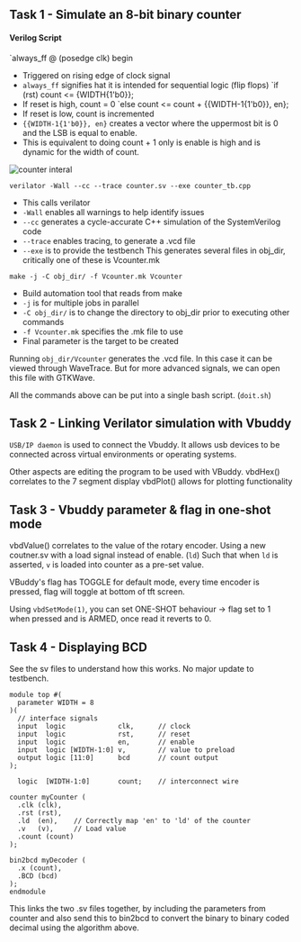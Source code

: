 ## Task 1 - Simulate an 8-bit binary counter
#### Verilog Script
`always_ff @ (posedge clk) begin
- Triggered on rising edge of clock signal
- `always_ff` signifies hat it is intended for sequential logic (flip flops)
`if (rst) count <= {WIDTH{1'b0}};
- If reset is high, count = 0
`else count <= count + {{WIDTH-1{1'b0}}, en};
- If reset is low, count is incremented
- `{{WIDTH-1{1'b0}}, en}` creates a vector where the uppermost bit is 0 and the LSB is equal to enable. 
- This is equivalent to doing count + 1 only is enable is high and is dynamic for the width of count.

![counter interal](images/counter_inners.jpg)

`verilator -Wall --cc --trace counter.sv --exe counter_tb.cpp`
- This calls verilator
- `-Wall` enables all warnings to help identify issues
- `--cc` generates a cycle-accurate C++ simulation of the SystemVerilog code
- `--trace` enables tracing, to generate a .vcd file
- `--exe` is to provide the testbench
This generates several files in obj_dir, critically one of these is Vcounter.mk 

`make -j -C obj_dir/ -f Vcounter.mk Vcounter`
- Build automation tool that reads from make
- `-j` is for multiple jobs in parallel
- `-C obj_dir/` is to change the directory to obj_dir prior to executing other commands
- `-f Vcounter.mk`  specifies the .mk file to use
- Final parameter is the target to be created

Running `obj_dir/Vcounter` generates the .vcd file.
In this case it can be viewed through WaveTrace. But for more advanced signals, we can open this file with GTKWave.

All the commands above can be put into a single bash script. (`doit.sh`)

## Task 2 - Linking Verilator simulation with Vbuddy
`USB/IP daemon` is used to connect the Vbuddy. It allows usb devices to be connected across virtual environments or operating systems.

Other aspects are editing the program to be used with VBuddy.
vbdHex() correlates to the 7 segment display
vbdPlot() allows for plotting functionality

## Task 3 - Vbuddy parameter & flag in one-shot mode
vbdValue() correlates to  the value of the rotary encoder.
Using a new coutner.sv with a load signal instead of enable. (`ld`)
Such that when `ld` is asserted, `v` is loaded into counter as a pre-set value.

VBuddy's flag has TOGGLE for default mode, every time encoder is pressed, flag will toggle at bottom of tft screen.

Using `vbdSetMode(1)`, you can set ONE-SHOT behaviour ->  flag set to 1 when pressed and is ARMED, once read it reverts to 0.
## Task 4 - Displaying BCD

See the sv files to understand how this works.
No major update to testbench.
```
module top #(
  parameter WIDTH = 8
)(
  // interface signals
  input  logic             clk,      // clock
  input  logic             rst,      // reset
  input  logic             en,       // enable
  input  logic [WIDTH-1:0] v,        // value to preload
  output logic [11:0]      bcd       // count output
);

  logic  [WIDTH-1:0]       count;    // interconnect wire
 
counter myCounter (
  .clk (clk),
  .rst (rst),
  .ld  (en),    // Correctly map 'en' to 'ld' of the counter
  .v   (v),     // Load value
  .count (count)
);

bin2bcd myDecoder (
  .x (count),
  .BCD (bcd)
);
endmodule
```
This links the two .sv files together, by including the parameters from counter and also send this to bin2bcd to convert the binary to binary coded decimal using the algorithm above. 